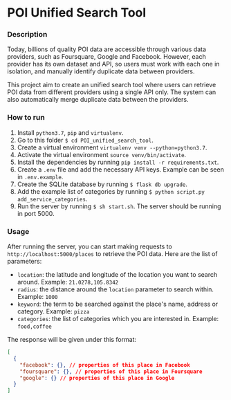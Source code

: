 # POI Unified Search Tool

### Description

Today, billions of quality POI data are accessible through various data providers, such as Foursquare, Google and Facebook. However, each provider has its own dataset and API, so users must work with each one in isolation, and manually identify duplicate data between providers.

This project aim to create an unified search tool where users can retrieve POI data from different providers using a single API only. The system can also automatically merge duplicate data between the providers.

### How to run

1. Install `python3.7`, `pip` and `virtualenv`.
2. Go to this folder `$ cd POI_unified_search_tool`.
3. Create a virtual environment `virtualenv venv --python=python3.7`.
4. Activate the virtual environment `source venv/bin/activate`.
5. Install the dependencies by running `pip install -r requirements.txt`.
5. Create a `.env` file and add the necessary API keys. Example can be seen in `.env.example`.
6. Create the SQLite database by running `$ flask db upgrade`.
7. Add the example list of categories by running `$ python script.py add_service_categories`.
8. Run the server by running `$ sh start.sh`. The server should be running in port 5000.

### Usage
After running the server, you can start making requests to `http://localhost:5000/places` to retrieve the POI data. Here are the list of parameters:
- `location`: the latitude and longitude of the location you want to search around. Example: `21.0278,105.8342`
- `radius`: the distance around the `location` parameter to search within. Example: `1000`
- `keyword`: the term to be searched against the place's name, address or category. Example: `pizza`
- `categories`: the list of categories which you are interested in. Example: `food,coffee`

The response will be given under this format:
```json
[
  {
    "facebook": {}, // properties of this place in Facebook
    "foursquare": {}, // properties of this place in Foursquare
    "google": {} // properties of this place in Google
  }
]
```